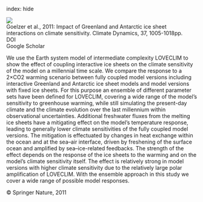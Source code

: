 index: hide

<div class="Citation">
    <div class="Citation-thumb CitationThumb-linked"  data-href="https://doi.org/10.1007/s00382-010-0885-0">
      <img src="https://static.claimspace.cloud/climate-study-static/refs/thumbs/13/Goelzer_et_al_2011-thumb.png" />
    </div>

  <div class="Citation-body">
    <div class="Citation-text">Goelzer et al., 2011: Impact of Greenland and Antarctic ice sheet interactions on climate sensitivity. <span class="Article-journal">Climate Dynamics, </span><span class="Article-volume">37, </span>1005-1018pp.</div>
    <div class="Citation-links">
      <div class="CitationLink" data-href="https://doi.org/10.1007/s00382-010-0885-0">
        <div class="CitationLink-icon CitationLink-Doi"></div>
        <div class="CitationLink-text">DOI</div>
      </div>
      <div class="CitationLink" data-href="https://scholar.google.com/scholar?q=10.1007/s00382-010-0885-0">
        <div class="CitationLink-icon CitationLink-Scholar"></div>
        <div class="CitationLink-text">Google Scholar</div>
      </div>
    </div>
  </div>
</div>

We use the Earth system model of intermediate complexity LOVECLIM to show the effect of coupling interactive ice sheets on the climate sensitivity of the model on a millennial time scale. We compare the response to a 2×CO2 warming scenario between fully coupled model versions including interactive Greenland and Antarctic ice sheet models and model versions with fixed ice sheets. For this purpose an ensemble of different parameter sets have been defined for LOVECLIM, covering a wide range of the model’s sensitivity to greenhouse warming, while still simulating the present-day climate and the climate evolution over the last millennium within observational uncertainties. Additional freshwater fluxes from the melting ice sheets have a mitigating effect on the model’s temperature response, leading to generally lower climate sensitivities of the fully coupled model versions. The mitigation is effectuated by changes in heat exchange within the ocean and at the sea–air interface, driven by freshening of the surface ocean and amplified by sea–ice-related feedbacks. The strength of the effect depends on the response of the ice sheets to the warming and on the model’s climate sensitivity itself. The effect is relatively strong in model versions with higher climate sensitivity due to the relatively large polar amplification of LOVECLIM. With the ensemble approach in this study we cover a wide range of possible model responses.

<div class="Citation-copy">
&copy; Springer Nature, 2011
</div>